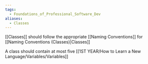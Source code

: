 ```yaml
---
tags:
  - Foundations_of_Professional_Software_Dev
aliases:
  - Classes
---
```

[[Classes]] should follow the appropriate [[Naming Conventions]] for [[Naming Conventions (Classes)|Classes]]

A class should contain at most five [[1ST YEAR/How to Learn a New Language/Variables/Variables]]